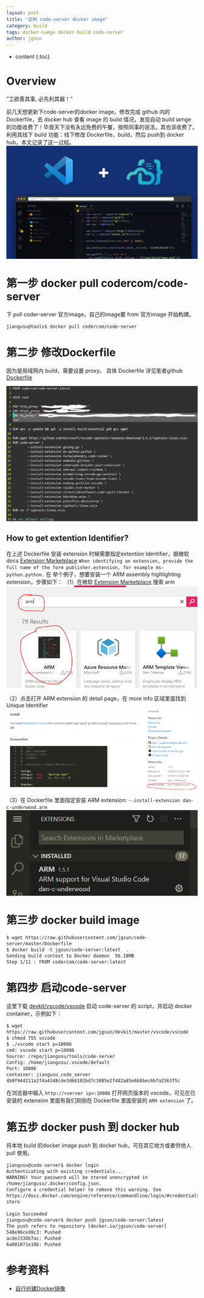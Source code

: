 ```yaml
---
layout: post
title: "定制 code-server docker image"
category: build
tags: docker-iamge docker-build code-server
author: jgsun
---
```


* content
{:toc}

# Overview

”工欲善其事, 必先利其器！“

前几天想更新下code-server的docker image，修改完成 github 内的 Dockerfile，去 docker hub 查看 image 的 build 情况，发现自动 build iamge 的功能收费了！毕竟天下没有永远免费的午餐，按照同事的说法，其也该收费了。利用其线下 build 功能：线下修改 Dockerfile，build，然后 push到 docker hub，本文记录了这一过程。
![image](/images/posts/code-server/code-server-logo.png)































# 第一步 docker pull codercom/code-server
下 pull coder-server 官方image，自己的image要 from 官方image 开始构建。

    jiangusu@tools$ docker pull codercom/code-server

# 第二步 修改Dockerfile
因为是局域网内 build，需要设置 proxy。
具体 Dockerfile 详见笔者github [Dockerfile](https://github.com/jgsun/code-server/blob/master/Dockerfile)

![image](/images/posts/code-server/dockerfile.png)

## How to get extention Identifier?
在上述 Dockerfile 安装 extension 时候需要指定extention Identifier，据微软docs [Extension Marketplace]() `When identifying an extension, provide the full name of the form publisher.extension, for example ms-python.python.` 在 
举个例子，想要安装一个 ARM assembly highlighting extension，步骤如下：
（1）在微软 [Extension Marketplace](https://marketplace.visualstudio.com/vscode) 搜索 arm
![image](/images/posts/code-server/extension-search.png)


（2）点击打开 ARM extension 的 detail page，在 more info 区域里面找到 Unique Identifier
![image](/images/posts/code-server/extension-id.png)

（3）在 Dockerfile 里面指定安装 ARM extension: `--install-extension dan-c-underwood.arm`
![image](/images/posts/code-server/extension-installed.png)


# 第三步 docker build image
    
    $ wget https://raw.githubusercontent.com/jgsun/code-server/master/Dockerfile
    $ docker build -t jgsun/code-server:latest  .
    Sending build context to Docker daemon  56.18MB
    Step 1/11 : FROM codercom/code-server:latest

# 第四步 启动code-server
这里下载 [devkit/vscode/vscode](https://raw.githubusercontent.com/jgsun/devkit/master/vscode/vscode) 启动 code-server 的 script，并启动 docker container，示例如下：

    $ wget https://raw.githubusercontent.com/jgsun/devkit/master/vscode/vscode
    $ chmod 755 vscode
    $ ./vscode start p=10086
    cmd: vscode start p=10086
    Source: /repo/jiangusu/tools/code-server
    Config: /home/jiangusu/.vscode/default
    Port: 10086
    container: jiangusu_code_server
    4b9f944211a2f4a4348cde3d66102bd7c3085e2f482a85e6b8bec6bfa2563f5c

在浏览器中输入 `http://<server ip>:10086` 打开网页版本的 vscode，可见在已安装的 extension 里面有我们刚刚在 Dockerfile 里面安装的 `ARM extension` 了。

# 第五步 docker push 到 docker hub
将本地 build 的docker image push 到 docker hub，可在其它地方或者供他人 pull 使用。

    jiangusu@code-server$ docker login
    Authenticating with existing credentials...
    WARNING! Your password will be stored unencrypted in /home/jiangusu/.docker/config.json.
    Configure a credential helper to remove this warning. See
    https://docs.docker.com/engine/reference/commandline/login/#credentials-store

    Login Succeeded
    jiangusu@code-server$ docker push jgsun/code-server:latest
    The push refers to repository [docker.io/jgsun/code-server]
    548e96ced8c3: Pushed 
    acde2338b7ac: Pushed 
    6a081071e19b: Pushed 

# 参考资料
* [自行创建Docker镜像](https://nekiglacier.top/2020/10/21/%E8%87%AA%E8%A1%8C%E5%88%9B%E5%BB%BADocker%E9%95%9C%E5%83%8F/)